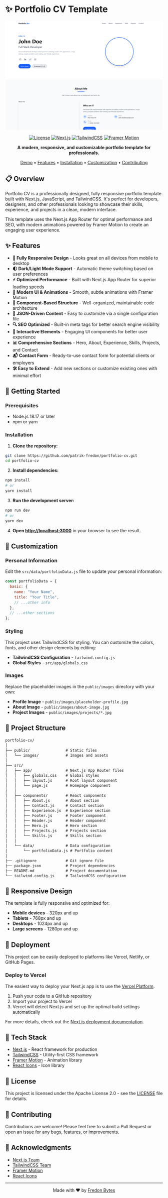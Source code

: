 # ✨ Portfolio CV Template

<div align="center">

![Portfolio CV Banner](https://github.com/patrik-fredon/portfolio-cv/blob/master/public/images/fredon-portfolio-banner.png)

[![License](https://img.shields.io/badge/license-Apache%202.0-blue.svg)](LICENSE)
[![Next.js](https://img.shields.io/badge/Next.js-15.2.1-black)](https://nextjs.org/)
[![TailwindCSS](https://img.shields.io/badge/TailwindCSS-4.0-38B2AC)](https://tailwindcss.com/)
[![Framer Motion](https://img.shields.io/badge/Framer%20Motion-Latest-blueviolet)](https://www.framer.com/motion/)

**A modern, responsive, and customizable portfolio template for professionals.**

[Demo](https://portfolio-cv-demo.vercel.app) • [Features](#features) • [Installation](#installation) • [Customization](#customization) • [Contributing](#contributing)

</div>

## 📋 Overview

Portfolio CV is a professionally designed, fully responsive portfolio template built with Next.js, JavaScript, and TailwindCSS. It's perfect for developers, designers, and other professionals looking to showcase their skills, experience, and projects in a clean, modern interface.

This template uses the Next.js App Router for optimal performance and SEO, with modern animations powered by Framer Motion to create an engaging user experience.

## ✨ Features

- **📱 Fully Responsive Design** - Looks great on all devices from mobile to desktop
- **🌓 Dark/Light Mode Support** - Automatic theme switching based on user preferences
- **⚡ Optimized Performance** - Built with Next.js App Router for superior loading speeds
- **🎨 Modern UI & Animations** - Smooth, subtle animations with Framer Motion
- **🧩 Component-Based Structure** - Well-organized, maintainable code architecture
- **📝 JSON-Driven Content** - Easy to customize via a single configuration file
- **🔍 SEO Optimized** - Built-in meta tags for better search engine visibility
- **🔄 Interactive Elements** - Engaging UI components for better user experience
- **📊 Comprehensive Sections** - Hero, About, Experience, Skills, Projects, and Contact
- **📬 Contact Form** - Ready-to-use contact form for potential clients or employers
- **🛠️ Easy to Extend** - Add new sections or customize existing ones with minimal effort

## 🚀 Getting Started

### Prerequisites

- Node.js 18.17 or later
- npm or yarn

### Installation

1. **Clone the repository:**

```bash
git clone https://github.com/patrik-fredon/portfolio-cv.git
cd portfolio-cv
```

2. **Install dependencies:**

```bash
npm install
# or
yarn install
```

3. **Run the development server:**

```bash
npm run dev
# or
yarn dev
```

4. **Open [http://localhost:3000](http://localhost:3000)** in your browser to see the result.

## 🎨 Customization

### Personal Information

Edit the `src/data/portfolioData.js` file to update your personal information:

```javascript
const portfolioData = {
  basic: {
    name: "Your Name",
    title: "Your Title",
    // ...other info
  },
  // ...other sections
};
```

### Styling

This project uses TailwindCSS for styling. You can customize the colors, fonts, and other design elements by editing:

- **TailwindCSS Configuration** - `tailwind.config.js`
- **Global Styles** - `src/app/globals.css`

### Images

Replace the placeholder images in the `public/images` directory with your own:

- **Profile Image** - `public/images/placeholder-profile.jpg`
- **About Image** - `public/images/about-image.jpg`
- **Project Images** - `public/images/projects/*.jpg`

## 📂 Project Structure

```
portfolio-cv/
│
├── public/                # Static files
│   └── images/            # Images and assets
│
├── src/
│   ├── app/               # Next.js App Router files
│   │   ├── globals.css    # Global styles
│   │   ├── layout.js      # Root layout component
│   │   └── page.js        # Homepage component
│   │
│   ├── components/        # React components
│   │   ├── About.js       # About section
│   │   ├── Contact.js     # Contact section
│   │   ├── Experience.js  # Experience section
│   │   ├── Footer.js      # Footer component
│   │   ├── Header.js      # Header component
│   │   ├── Hero.js        # Hero section
│   │   ├── Projects.js    # Projects section
│   │   └── Skills.js      # Skills section
│   │
│   └── data/              # Data configuration
│       └── portfolioData.js # Portfolio content
│
├── .gitignore             # Git ignore file
├── package.json           # Project dependencies
├── README.md              # Project documentation
└── tailwind.config.js     # TailwindCSS configuration
```

## 📱 Responsive Design

The template is fully responsive and optimized for:

- **Mobile devices** - 320px and up
- **Tablets** - 768px and up
- **Desktops** - 1024px and up
- **Large screens** - 1280px and up

## 🚀 Deployment

This project can be easily deployed to platforms like Vercel, Netlify, or GitHub Pages.

### Deploy to Vercel

The easiest way to deploy your Next.js app is to use the [Vercel Platform](https://vercel.com/new?utm_medium=default-template&filter=next.js&utm_source=create-next-app&utm_campaign=create-next-app-readme).

1. Push your code to a GitHub repository
2. Import your project to Vercel
3. Vercel will detect Next.js and set up the optimal build settings automatically

For more details, check out the [Next.js deployment documentation](https://nextjs.org/docs/deployment).

## 🧰 Tech Stack

- [Next.js](https://nextjs.org/) - React framework for production
- [TailwindCSS](https://tailwindcss.com/) - Utility-first CSS framework
- [Framer Motion](https://www.framer.com/motion/) - Animation library
- [React Icons](https://react-icons.github.io/react-icons/) - Icon library

## 📝 License

This project is licensed under the Apache License 2.0 - see the [LICENSE](LICENSE) file for details.

## 🤝 Contributing

Contributions are welcome! Please feel free to submit a Pull Request or open an issue for any bugs, features, or improvements.

## 👏 Acknowledgments

- [Next.js Team](https://nextjs.org/)
- [TailwindCSS Team](https://tailwindcss.com/)
- [Framer Motion](https://www.framer.com/motion/)
- [React Icons](https://react-icons.github.io/react-icons/)

---

<div align="center">

Made with ❤️ by [Fredon Bytes](https://github.com/patrik-fredon)

</div>
